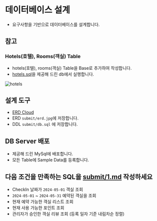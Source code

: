 # 데이터베이스 설계

* 요구사항을 기반으로 데이터베이스를 설계합니다.

## 참고

### Hotels(호텔), Rooms(객실) Table

* hotels(호텔), rooms(객실) Table을 Base로 추가하여 작성합니다.
* [hotels.sql](..%2Fhotels.sql)을 제공해 드린 db에서 실행합니다.

![hotels](./images/hotels.png)

## 설계 도구

* [ERD Cloud](https://www.erdcloud.com)
* ERD `submit/erd.jpg`에 저장합니다.
* DDL `submit/db.sql` 에 저장합니다.

## DB Server 배포

* 제공해 드린 MySql에 배포합니다.
* 모든 Table에 Sample Data를 등록합니다.

## 다음 조건을 만족하는 SQL을 [submit/1.md](./../../submit/1.md) 작성하세요

* CheckIn 날짜가 `2024-05-01` 객실 조회
* `2024-05-01` ~ `2024-05-31` 예약된 객실을 조회
* 현재 예약 가능한 객실 리스트 조회
* 현재 사용 가능한 포인트 조회
* 관리자가 승인한 객실 리뷰 조회 (등록 일자 기준 내림차순 정렬)